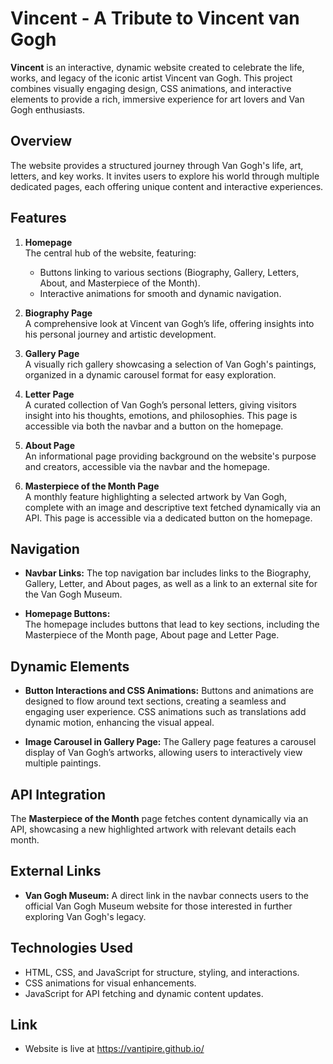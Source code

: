 # Vincent - A Tribute to Vincent van Gogh

**Vincent** is an interactive, dynamic website created to celebrate the life, works, and legacy of the iconic artist Vincent van Gogh. This project combines visually engaging design, CSS animations, and interactive elements to provide a rich, immersive experience for art lovers and Van Gogh enthusiasts.

## Overview
The website provides a structured journey through Van Gogh's life, art, letters, and key works. It invites users to explore his world through multiple dedicated pages, each offering unique content and interactive experiences.

## Features
1. **Homepage**  
   The central hub of the website, featuring:
   - Buttons linking to various sections (Biography, Gallery, Letters, About, and Masterpiece of the Month).
   - Interactive animations for smooth and dynamic navigation.
   
2. **Biography Page**  
   A comprehensive look at Vincent van Gogh’s life, offering insights into his personal journey and artistic development.
   
3. **Gallery Page**  
   A visually rich gallery showcasing a selection of Van Gogh's paintings, organized in a dynamic carousel format for easy exploration.
   
4. **Letter Page**  
   A curated collection of Van Gogh’s personal letters, giving visitors insight into his thoughts, emotions, and philosophies. This page is accessible via both the navbar and a button on the homepage.
   
5. **About Page**  
   An informational page providing background on the website's purpose and creators, accessible via the navbar and the homepage.
   
6. **Masterpiece of the Month Page**  
   A monthly feature highlighting a selected artwork by Van Gogh, complete with an image and descriptive text fetched dynamically via an API. This page is accessible via a dedicated button on the homepage.

## Navigation
- **Navbar Links:** The top navigation bar includes links to the Biography, Gallery, Letter, and About pages, as well as a link to an external site for the Van Gogh Museum.
  
- **Homepage Buttons:**  
  The homepage includes buttons that lead to key sections, including the Masterpiece of the Month page, About page and Letter Page.

## Dynamic Elements
- **Button Interactions and CSS Animations:** Buttons and animations are designed to flow around text sections, creating a seamless and engaging user experience. CSS animations such as translations add dynamic motion, enhancing the visual appeal.

- **Image Carousel in Gallery Page:** The Gallery page features a carousel display of Van Gogh’s artworks, allowing users to interactively view multiple paintings.

## API Integration
The **Masterpiece of the Month** page fetches content dynamically via an API, showcasing a new highlighted artwork with relevant details each month.

## External Links
- **Van Gogh Museum:** A direct link in the navbar connects users to the official Van Gogh Museum website for those interested in further exploring Van Gogh's legacy.

## Technologies Used
- HTML, CSS, and JavaScript for structure, styling, and interactions.
- CSS animations for visual enhancements.
- JavaScript for API fetching and dynamic content updates.

## Link
- Website is live at https://vantipire.github.io/
